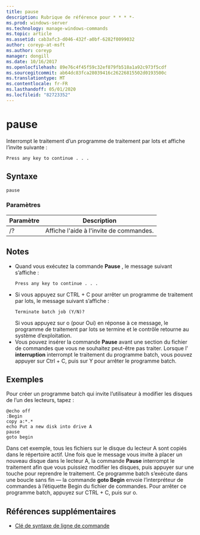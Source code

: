 ```yaml
---
title: pause
description: Rubrique de référence pour * * * *-
ms.prod: windows-server
ms.technology: manage-windows-commands
ms.topic: article
ms.assetid: cab3afc3-d046-432f-a0bf-6282f0099032
author: coreyp-at-msft
ms.author: coreyp
manager: dongill
ms.date: 10/16/2017
ms.openlocfilehash: 89e76c4f45f59c32ef879fb518a1a92c973f5cdf
ms.sourcegitcommit: ab64dc83fca28039416c26226815502d0193500c
ms.translationtype: MT
ms.contentlocale: fr-FR
ms.lasthandoff: 05/01/2020
ms.locfileid: "82723352"
---
```

# <a name="pause"></a>pause



Interrompt le traitement d’un programme de traitement par lots et affiche l’invite suivante :
```
Press any key to continue . . .
```


## <a name="syntax"></a>Syntaxe

```
pause
```

### <a name="parameters"></a>Paramètres

|Paramètre|Description|
|---------|-----------|
|/?|Affiche l'aide à l'invite de commandes.|

## <a name="remarks"></a>Notes 

- Quand vous exécutez la commande **Pause** , le message suivant s’affiche :  
  ```
  Press any key to continue . . .
  ```  
- Si vous appuyez sur CTRL + C pour arrêter un programme de traitement par lots, le message suivant s’affiche :  
  ```
  Terminate batch job (Y/N)?
  ```  
  Si vous appuyez sur o (pour Oui) en réponse à ce message, le programme de traitement par lots se termine et le contrôle retourne au système d’exploitation.
- Vous pouvez insérer la commande **Pause** avant une section du fichier de commandes que vous ne souhaitez peut-être pas traiter. Lorsque l' **interruption** interrompt le traitement du programme batch, vous pouvez appuyer sur Ctrl + C, puis sur Y pour arrêter le programme batch.

## <a name="examples"></a>Exemples

Pour créer un programme batch qui invite l’utilisateur à modifier les disques de l’un des lecteurs, tapez :
```
@echo off 
:Begin 
copy a:*.* 
echo Put a new disk into drive A 
pause 
goto begin
```
Dans cet exemple, tous les fichiers sur le disque du lecteur A sont copiés dans le répertoire actif. Une fois que le message vous invite à placer un nouveau disque dans le lecteur A, la commande **Pause** interrompt le traitement afin que vous puissiez modifier les disques, puis appuyer sur une touche pour reprendre le traitement. Ce programme batch s’exécute dans une boucle sans fin — la commande **goto Begin** envoie l’interpréteur de commandes à l’étiquette Begin du fichier de commandes. Pour arrêter ce programme batch, appuyez sur CTRL + C, puis sur o.

## <a name="additional-references"></a>Références supplémentaires

- [Clé de syntaxe de ligne de commande](command-line-syntax-key.md)